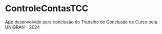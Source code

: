 # ControleContasTCC
App desenvolvido para conclusão do Trabalho de Conclusão de Curso pela UNIGRAN - 2024
